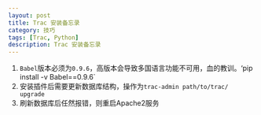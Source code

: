 ```yaml
---
layout: post
title: Trac 安装备忘录
category: 技巧
tags: [Trac, Python]
description: Trac 安装备忘录
---
```


1. `Babel`版本必须为`0.9.6`，高版本会导致多国语言功能不可用，血的教训。‘pip install -v Babel==0.9.6`
2. 安装插件后需要更新数据库结构，操作为`trac-admin path/to/trac/ upgrade`
3. 刷新数据库后任然报错，则重启Apache2服务